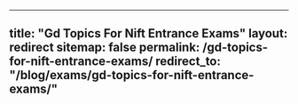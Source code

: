 
---
title: "Gd Topics For Nift Entrance Exams"
layout: redirect
sitemap: false
permalink: /gd-topics-for-nift-entrance-exams/
redirect_to:  "/blog/exams/gd-topics-for-nift-entrance-exams/"
---
